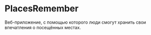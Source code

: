 # PlacesRemember
Веб-приложение, с помощью которого люди смогут хранить свои впечатления о посещённых местах.
